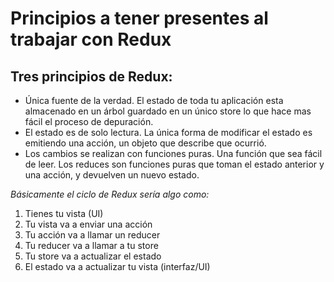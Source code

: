 # Principios a tener presentes al trabajar con Redux

## Tres principios de Redux:

- Única fuente de la verdad.
    El estado de toda tu aplicación esta almacenado en un árbol guardado en un único store lo  que hace mas fácil el proceso de depuración.
- El estado es de solo lectura.
    La única forma de modificar el estado es emitiendo una acción, un objeto que describe que ocurrió.
- Los cambios se realizan con funciones puras. Una función que sea fácil de leer.
    Los reduces son funciones puras que toman el estado anterior y una acción, y devuelven un nuevo estado.


*Básicamente el ciclo de Redux sería algo como:*

1. Tienes tu vista (UI)
2. Tu vista va a enviar una acción
3. Tu acción va a llamar un reducer
4. Tu reducer va a llamar a tu store
5. Tu store va a actualizar el estado
6. El estado va a actualizar tu vista (interfaz/UI)
